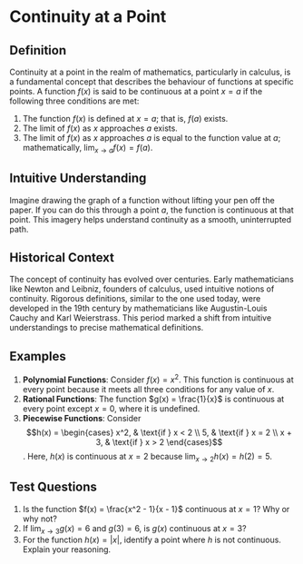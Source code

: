 # Continuity at a Point

## Definition
Continuity at a point in the realm of mathematics, particularly in calculus, is a fundamental concept that describes the behaviour of functions at specific points. A function $f(x)$ is said to be continuous at a point $x = a$ if the following three conditions are met:
1. The function $f(x)$ is defined at $x = a$; that is, $f(a)$ exists.
2. The limit of $f(x)$ as $x$ approaches $a$ exists.
3. The limit of $f(x)$ as $x$ approaches $a$ is equal to the function value at $a$; mathematically, $\lim_{x \to a} f(x) = f(a)$.

## Intuitive Understanding
Imagine drawing the graph of a function without lifting your pen off the paper. If you can do this through a point $a$, the function is continuous at that point. This imagery helps understand continuity as a smooth, uninterrupted path.

## Historical Context
The concept of continuity has evolved over centuries. Early mathematicians like Newton and Leibniz, founders of calculus, used intuitive notions of continuity. Rigorous definitions, similar to the one used today, were developed in the 19th century by mathematicians like Augustin-Louis Cauchy and Karl Weierstrass. This period marked a shift from intuitive understandings to precise mathematical definitions.

## Examples
1. **Polynomial Functions**: Consider $f(x) = x^2$. This function is continuous at every point because it meets all three conditions for any value of $x$.
2. **Rational Functions**: The function $g(x) = \frac{1}{x}$ is continuous at every point except $x = 0$, where it is undefined.
3. **Piecewise Functions**: Consider $$h(x) = \begin{cases} 
x^2, & \text{if } x < 2 \\
5, & \text{if } x = 2 \\
x + 3, & \text{if } x > 2 
\end{cases}$$. Here, $h(x)$ is continuous at $x = 2$ because $\lim_{x \to 2} h(x) = h(2) = 5$.

## Test Questions
1. Is the function $f(x) = \frac{x^2 - 1}{x - 1}$ continuous at $x = 1$? Why or why not?
2. If $\lim_{x \to 3} g(x) = 6$ and $g(3) = 6$, is $g(x)$ continuous at $x = 3$?
3. For the function $h(x) = |x|$, identify a point where $h$ is not continuous. Explain your reasoning.